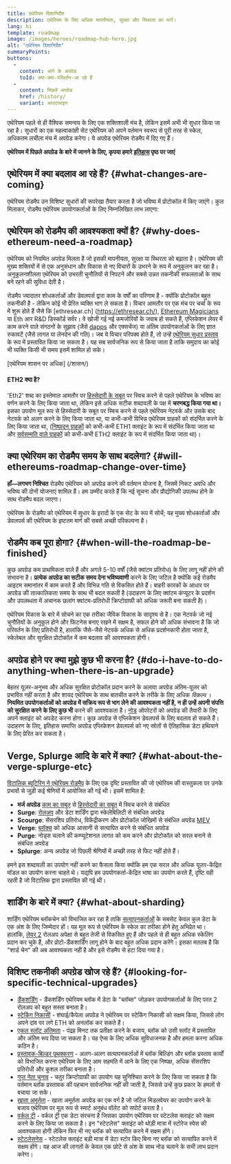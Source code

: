 ```yaml
---
title: एथेरियम दिशानिर्देश
description: एथेरियम के लिए अधिक मापनीयता, सुरक्षा और स्थिरता का मार्ग।
lang: hi
template: roadmap
image: /images/heroes/roadmap-hub-hero.jpg
alt: "एथेरियम दिशानिर्देश"
summaryPoints:
buttons:
  - 
    content: आगे के अपग्रेड
    toId: क्या-क्या-परिवर्तन-आ रहे हैं
  - 
    content: पिछले अपग्रेड
    href: /history/
    variant: आउटलाइन
---
```


एथेरियम पहले से ही वैश्विक समन्वय के लिए एक शक्तिशाली मंच है, लेकिन इसमें अभी भी सुधार किया जा रहा है। सुधारों का एक महत्वाकांक्षी सेट एथेरियम को अपने वर्तमान स्वरूप से पूरी तरह से स्केल, अधिकतम लचीला मंच में अपग्रेड करेगा। ये अपग्रेड एथेरियम रोडमैप में दिए गए हैं।

**एथेरियम में पिछले अपग्रेड के बारे में जानने के लिए, कृपया हमारे [इतिहास](/history/) पृष्ठ पर जाएं**

## एथेरियम में क्या बदलाव आ रहे हैं? {#what-changes-are-coming}

एथेरियम रोडमैप उन विशिष्ट सुधारों की रूपरेखा तैयार करता है जो भविष्य में प्रोटोकॉल में किए जाएंगे। कुल मिलाकर, रोडमैप एथेरियम उपयोगकर्ताओं के लिए निम्नलिखित लाभ लाएगा:

<CardGrid>
  <RoadmapActionCard
    href="/roadmap/scaling"
    title="सस्ता लेनदेन"
    image="scaling"
    description="Rollups are too expensive and rely on centralized components, causing users to place too much trust in their operators. The roadmap includes fixes for both of these problems."
    buttonText="More on reducing fees"
  />
  <RoadmapActionCard
    href="/roadmap/security"
    title="अतिरिक्त सुरक्षा"
    image="security"
    description="Ethereum is already very secure but it can be made even stronger, ready to withstand all kinds of attack far into the future."
    buttonText="More on security"
  />
  <RoadmapActionCard
    href="/roadmap/user-experience"
    title="बेहतर उपयोगकर्ता अनुभव"
    image="userExperience"
    description="More support for smart contract wallets and light-weight nodes will make using Ethereum simpler and safer."
    buttonText="More on user experience"
  />
  <RoadmapActionCard
    href="/roadmap/future-proofing"
    title="भविष्य प्रूफिंग"
    image="futureProofing"
    description="Ethereum researchers and developers are solving tomorrow's problems today, readying the network for future generations."
    buttonText="More on future proofing"
  />
</CardGrid>

## एथेरियम को रोडमैप की आवश्यकता क्यों है? {#why-does-ethereum-need-a-roadmap}

एथेरियम को नियमित अपग्रेड मिलता है जो इसकी मापनीयता, सुरक्षा या स्थिरता को बढ़ाता है। एथेरियम की मुख्य शक्तियों में से एक अनुसंधान और विकास से नए विचारों के उभरने के रूप में अनुकूलन कर रहा है। अनुकूलनशीलता एथेरियम को उभरती चुनौतियों से निपटने और सबसे उन्नत तकनीकी सफलताओं के साथ बने रहने की सुविधा देती है।

<RoadmapImageContent title="रोडमैप को कैसे परिभाषित किया जाता है">

रोडमैप ज्यादातर शोधकर्ताओं और डेवलपर्स द्वारा काम के वर्षों का परिणाम है - क्योंकि प्रोटोकॉल बहुत तकनीकी है - लेकिन कोई भी प्रेरित व्यक्ति भाग ले सकता है। विचार आमतौर पर एक मंच पर चर्चा के रूप में शुरू होते हैं जैसे कि [ethresear.ch] (https://ethresear.ch/), [Ethereum Magicians](https://ethereum-magicians.org/) या Eth आर R&D डिस्कॉर्ड सर्वर। वे खोजी गई नई कमजोरियों के जवाब हो सकते हैं, एप्लिकेशन लेयर में काम करने वाले संगठनों के सुझाव (जैसे [dapps](/glossary/#dapp) और एक्सचेंज) या अंतिम उपयोगकर्ताओं के लिए ज्ञात रुकावटें (जैसे लागत या लेनदेन की गति)। जब ये विचार परिपक्व होते हैं, तो उन्हें [एथेरियम सुधार प्रस्ताव](https://eips.ethereum.org/) के रूप में प्रस्तावित किया जा सकता है। यह सब सार्वजनिक रूप से किया जाता है ताकि समुदाय का कोई भी व्यक्ति किसी भी समय इसमें शामिल हो सके।

[एथेरियम शासन पर अधिक] (/शासन/)

</RoadmapImageContent>

<InfoBanner mb={8}>
  <h4 style={{ marginTop: 0 }}>ETH2 क्या है?</h4>

  <p>'Eth2' शब्द का इस्तेमाल आमतौर पर <a href="/glossary/#pos">हिस्सेदारी के सबूत</a> पर स्विच करने से पहले एथेरियम के भविष्य का वर्णन करने के लिए किया जाता था, लेकिन इसे अधिक सटीक शब्दावली के पक्ष में <strong>चरणबद्ध किया गया था।</strong> इसका उपयोग मूल रूप से हिस्सेदारी के सबूत पर स्विच करने से पहले एथेरियम नेटवर्क और उसके बाद नेटवर्क को अलग करने के लिए किया जाता था, या कभी-कभी विभिन्न एथेरियम ग्राहकों को संदर्भित करने के लिए किया जाता था, (<a href="/glossary/#execution-client">निष्पादन ग्राहकों</a> को कभी-कभी ETH1 क्लाइंट के रूप में संदर्भित किया जाता था और <a href="/glossary/#consensus-client">सर्वसम्मति वाले ग्राहकों</a> को कभी-कभी ETH2 क्लाइंट के रूप में संदर्भित किया जाता था)।</p>

</InfoBanner>

## क्या एथेरियम का रोडमैप समय के साथ बदलेगा? {#will-ethereums-roadmap-change-over-time}

**हाँ—लगभग निश्चित** रोडमैप एथेरियम को अपग्रेड करने की वर्तमान योजना है, जिसमें निकट अवधि और भविष्य की दोनों योजनाएं शामिल हैं। हम उम्मीद करते हैं कि नई सूचना और प्रौद्योगिकी उपलब्ध होने के साथ रोडमैप बदल जाएगा।

एथेरियम के रोडमैप को एथेरियम में सुधार के इरादों के एक सेट के रूप में सोचें; यह मुख्य शोधकर्ताओं और डेवलपर्स की एथेरियम के इष्टतम मार्ग की सबसे अच्छी परिकल्पना है।

## रोडमैप कब पूरा होगा? {#when-will-the-roadmap-be-finished}

कुछ अपग्रेड कम प्राथमिकता वाले हैं और अगले 5-10 वर्षों (जैसे क्वांटम प्रतिरोध) के लिए लागू नहीं होने की संभावना है। **प्रत्येक अपग्रेड का सटीक समय देना भविष्यवाणी** करने के लिए जटिल है क्योंकि कई रोडमैप आइटम समानांतर में काम करते हैं और विभिन्न गति से विकसित होते हैं। बाहरी कारकों के आधार पर अपग्रेड की तात्कालिकता समय के साथ भी बदल सकती है (उदाहरण के लिए क्वांटम कंप्यूटर के प्रदर्शन और उपलब्धता में अचानक छलांग क्वांटम-प्रतिरोधी क्रिप्टोग्राफी को अधिक जरूरी बना सकती है)।

एथेरियम विकास के बारे में सोचने का एक तरीका जैविक विकास के सादृश्य से है। एक नेटवर्क जो नई चुनौतियों के अनुकूल होने और फिटनेस बनाए रखने में सक्षम है, सफल होने की अधिक संभावना है कि जो परिवर्तन के लिए प्रतिरोधी है, हालांकि जैसे-जैसे नेटवर्क अधिक से अधिक प्रदर्शनकारी होता जाता है, स्केलेबल और सुरक्षित प्रोटोकॉल में कम बदलाव की आवश्यकता होगी।

## अपग्रेड होने पर क्या मुझे कुछ भी करना है? {#do-i-have-to-do-anything-when-there-is-an-upgrade}

बेहतर यूज़र-अनुभव और अधिक सुरक्षित प्रोटोकॉल प्रदान करने के अलावा अपग्रेड अंतिम-यूज़र को प्रभावित नहीं करता है और शायद एथेरियम के साथ बातचीत करने के तरीके के लिए अधिक <i> विकल्प </i>। **नियमित उपयोगकर्ताओं को अपग्रेड में सक्रिय रूप से भाग लेने की आवश्यकता नहीं है, न ही उन्हें अपनी संपत्ति को सुरक्षित करने के लिए कुछ भी** करने की आवश्यकता है। [नोड](/glossary/#node) ऑपरेटरों को अपग्रेड की तैयारी के लिए अपने क्लाइंट को अपडेट करना होगा। कुछ अपग्रेड से एप्लिकेशन डेवलपर्स के लिए बदलाव हो सकते हैं। उदाहरण के लिए, इतिहास समाप्ति अपग्रेड एप्लिकेशन डेवलपर्स को नए स्रोतों से ऐतिहासिक डेटा हथियाने के लिए प्रेरित कर सकता है।

## Verge, Splurge आदि के बारे में क्या? {#what-about-the-verge-splurge-etc}

[विटालिक ब्यूटिरिन ने एथेरियम रोडमैप](https://twitter.com/VitalikButerin/status/1741190491578810445) के लिए एक दृष्टि प्रस्तावित की जो एथेरियम की वास्तुकला पर उनके प्रभावों से जुड़ी कई श्रेणियों में आयोजित की गई थी। इसमें शामिल है:

- **मर्ज अपग्रेड** [काम का सबूत](/glossary/#pow) से [हिस्सेदारी का सबूत](/glossary/#pos) में स्विच करने से संबंधित
- **Surge**: [रोलअप](/glossary/#rollups) और डेटा शार्डिंग द्वारा स्केलेबिलिटी से संबंधित अपग्रेड
- **Scourge**: सेंसरशिप प्रतिरोध, विकेंद्रीकरण और प्रोटोकॉल जोखिमों से संबंधित अपग्रेड [MEV](/glossary/#mev)
- **Verge**: [ब्लॉक्स](/glossary/#block) को अधिक आसानी से सत्यापित करने से संबंधित अपग्रेड
- **Purge**: नोड्स चलाने की कम्प्यूटेशनल लागत को कम करने और प्रोटोकॉल को सरल बनाने से संबंधित अपग्रेड
- **Splurge**: अन्य अपग्रेड जो पिछली श्रेणियों में अच्छी तरह से फिट नहीं होते हैं।

हमने इस शब्दावली का उपयोग नहीं करने का फैसला किया क्योंकि हम एक सरल और अधिक यूज़र-केंद्रित मॉडल का उपयोग करना चाहते थे। यद्यपि हम उपयोगकर्ता-केंद्रित भाषा का उपयोग करते हैं, दृष्टि वही रहती है जो विटालिक द्वारा प्रस्तावित की गई थी।

## शार्डिंग के बारे में क्या? {#what-about-sharding}

शार्डिंग एथेरियम ब्लॉकचेन को विभाजित कर रहा है ताकि [सत्यापनकर्ताओं](/glossary/#validator) के सबसेट केवल कुल डेटा के एक अंश के लिए जिम्मेदार हों। यह मूल रूप से एथेरियम के स्केल का तरीका होने हेतु अभिप्रेत था। हालांकि, [लेयर 2](/glossary/#layer-2) रोलअप अपेक्षा से बहुत तेजी से विकसित हुए हैं और पहले से ही बहुत अधिक स्केलिंग प्रदान कर चुके हैं, और प्रोटो-डैंकशार्डिंग लागू होने के बाद बहुत अधिक प्रदान करेंगे। इसका मतलब है कि "शार्ड चेन" की अब आवश्यकता नहीं है और इसे रोडमैप से हटा दिया गया है।

## विशिष्ट तकनीकी अपग्रेड खोज रहे हैं? {#looking-for-specific-technical-upgrades}

- [डैंकशर्डिंग](/roadmap/danksharding) - डैंकशर्डिंग एथेरियम ब्लॉक में डेटा के "ब्लॉब्स" जोड़कर उपयोगकर्ताओं के लिए परत 2 रोलअप को बहुत सस्ता बनाता है।
- [स्टेकिंग निकासी](/staking/withdrawals) - शंघाई/कैपेला अपग्रेड ने एथेरियम पर स्टेकिंग निकासी को सक्षम किया, जिससे लोग अपने दांव पर लगे ETH को अनलॉक कर सकते हैं।
- [एकल स्लॉट अंतिमता](/roadmap/single-slot-finality) - पंद्रह मिनट तक प्रतीक्षा करने के बजाय, ब्लॉक को उसी स्लॉट में प्रस्तावित और अंतिम रूप दिया जा सकता है। यह ऐप्स के लिए अधिक सुविधाजनक है और हमला करना अधिक कठिन है।
- [प्रस्तावक-बिल्डर पृथक्करण](/roadmap/pbs) - अलग-अलग सत्यापनकर्ताओं में ब्लॉक बिल्डिंग और ब्लॉक प्रस्ताव कार्यों को विभाजित करना एथेरियम के लिए आम सहमति में आने के लिए एक निष्पक्ष, अधिक सेंसरशिप प्रतिरोधी और कुशल तरीका बनाता है।
- [गुप्त नेता चुनाव](/roadmap/secret-leader-election) - चतुर क्रिप्टोग्राफी का उपयोग यह सुनिश्चित करने के लिए किया जा सकता है कि वर्तमान ब्लॉक प्रस्तावक की पहचान सार्वजनिक नहीं की जाती है, जिससे उन्हें कुछ प्रकार के हमलों से बचाया जा सके।
- [खाता अमूर्तता](/roadmap/account-abstraction) - खाता अमूर्तता अपग्रेड का एक वर्ग है जो जटिल मिडलवेयर का उपयोग करने के बजाय एथेरियम पर मूल रूप से स्मार्ट अनुबंध वॉलेट को सपोर्ट करता है।
- [वर्कल ट्री](/roadmap/verkle-trees) - वर्कल ट्री एक डेटा संरचना है जिसका उपयोग एथेरियम पर स्टेटलेस क्लाइंट को सक्षम करने के लिए किया जा सकता है। इन "स्टेटलेस" क्लाइंट को थोड़ी मात्रा में स्टोरेज स्पेस की आवश्यकता होगी लेकिन फिर भी नए ब्लॉक को सत्यापित करने में सक्षम होंगे।
- [स्टेटलेसनेस](/roadmap/statelessness) - स्टेटलेस क्लाइंट बड़ी मात्रा में डेटा स्टोर किए बिना नए ब्लॉक को सत्यापित करने में सक्षम होंगे। यह आज की लागतों के केवल एक छोटे से अंश के साथ नोड चलाने के सभी लाभ प्रदान करेगा।
